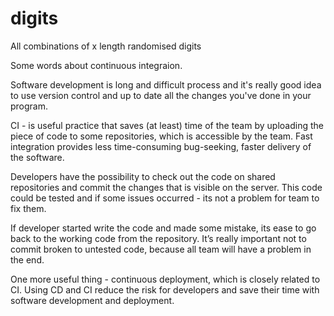 # digits
All combinations of x length randomised digits

Some words about continuous integraion.

Software development is long and difficult process and it's really good idea to use version control and up to date all the changes you've done in your program.

CI - is useful practice that saves (at least) time of the team by uploading the piece of code to some repositories, which is accessible by the team. Fast integration provides less time-consuming bug-seeking, faster delivery of the software.

Developers have the possibility to check out the code on shared repositories and commit the changes that is visible on the server. This code could be tested and if some issues occurred - its not a problem for team to fix them.

If developer started write the code and made some mistake, its ease to go back to the working code from the repository. It’s really important not to commit broken to untested code, because all team will have a problem in the end.

One more useful thing - continuous deployment, which is closely related to CI.
Using CD and CI reduce the risk for developers and save their time with software development and deployment.





